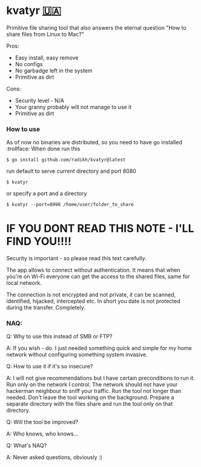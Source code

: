 # kvatyr [:ukraine:](https://savelife.in.ua/en/donate-en/)
Primitive file sharing tool that also answers the eternal question "How to share files from Linux to Mac?"

Pros:
 - Easy install, easy remove
 - No configs
 - No garbadge left in the system
 - Primitive as dirt
 
Cons:
 - Security level - N/A
 - Your granny probably will not manage to use it
 - Primitive as dirt

### How to use 
As of now no binaries are distributed, so you need to have go installed :trollface:
When done run this

`$ go install github.com/radikh/kvatyr@latest`

run default to serve current directory and port 8080

`$ kvatyr`

or specify a port and a directory

`$ kvatyr --port=8090 /home/user/folder_to_share`


# IF YOU DONT READ THIS NOTE - I'LL FIND YOU!!!!
Security is important - so please read this text carefully.

The app allows to connect without authentication. It means that when you're on Wi-Fi everyone can get the access to the shared files, same for local network.

The connection is not encrypted and not private, it can be scanned, identified, hijacked, intercepted etc. In short you date is not protected during the transfer. Completely.

### NAQ:

Q: Why to use this instead of SMB or FTP?

A: If you wish - do. I just needed something quick and simple for my home network without configuring something system invasive.


Q: How to use it if it's so insecure?

A: I will not give recommendations but I have certain preconditions to run it. Run only on the network I control. The network should not have your hackerman neighbour to sniff your traffic. Run the tool not longer than needed. Don't leave the tool working on the background.  Prepare a separate directory with the files share and run the tool only on that directory.


Q: Will the tool be improved?

A: Who knows, who knows...


Q: What's NAQ?

A: Never asked questions, obviously :) 
